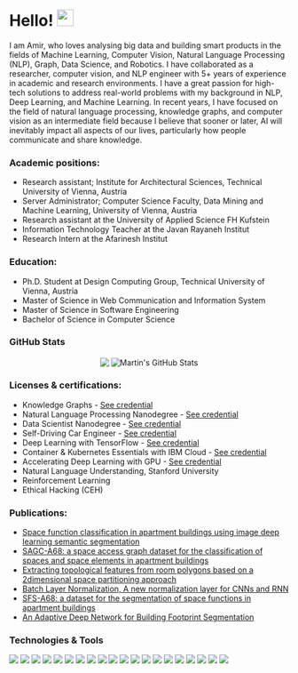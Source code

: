 # Hello! <img src="https://raw.githubusercontent.com/MartinHeinz/MartinHeinz/master/wave.gif" width="30px">

I am Amir, who loves analysing big data and building smart products in the fields of Machine Learning, Computer Vision, Natural Language Processing (NLP), Graph, Data Science, and Robotics.  I have collaborated as a researcher, computer vision, and NLP engineer with 5+ years of experience in academic and research environments. I have a great passion for high-tech solutions to address real-world problems with my background in NLP, Deep Learning, and Machine Learning. In recent years, I have focused on the field of natural language processing, knowledge graphs, and computer vision as an intermediate field because I believe that sooner or later, AI will inevitably impact all aspects of our lives, particularly how people communicate and share knowledge.



### Academic positions:
* Research assistant; Institute for Architectural Sciences, Technical University of Vienna, Austria
* Server Administrator; Computer Science Faculty, Data Mining and Machine Learning, University of Vienna, Austria
* Research assistant at the University of Applied Science FH Kufstein
* Information Technology Teacher at the Javan Rayaneh Institut 
* Research Intern at the Afarinesh Institut 

### Education:
* Ph.D. Student at Design Computing Group, Technical University of Vienna, Austria
* Master of Science in Web Communication and Information System
* Master of Science in Software Engineering
* Bachelor of Science in Computer Science

### GitHub Stats

<p align="center"   >

  <img align="center" src="https://github-readme-stats.vercel.app/api/top-langs/?username=A2Amir&hide=java,html,tex&title_color=ffffff&text_color=c9cacc&icon_color=2bbc8a&bg_color=1d1f21&langs_count=3" />

  <img align="center" src="https://github-readme-stats.vercel.app/api?username=A2Amir&show_icons=true&line_height=27&count_private=true&title_color=ffffff&text_color=c9cacc&icon_color=2bbc8a&bg_color=1d1f21" alt="Martin's GitHub Stats" />

</p>     

### Licenses & certifications:

* Knowledge Graphs -  [See credential](https://www.udemy.com/certificate/UC-277d5c92-1f8d-44cc-a18d-cb2975617a4e/)
* Natural Language Processing Nanodegree -  [See credential](https://confirm.udacity.com/YJJZXUKL)
* Data Scientist Nanodegree - [See credential](https://confirm.udacity.com/XUDDDHDL)
* Self-Driving Car Engineer - [See credential](https://graduation.udacity.com/confirm/DDS6DNSM) 
* Deep Learning with TensorFlow - [See credential](https://courses.cognitiveclass.ai/certificates/7c2f6215801f4296ae3762946b8ebb4c) 
* Container & Kubernetes Essentials with IBM Cloud - [See credential](https://courses.cognitiveclass.ai/certificates/c941e4a12d404b7a93f20b31d1fcaffc) 
* Accelerating Deep Learning with GPU - [See credential](https://courses.cognitiveclass.ai/certificates/9aff60d6eae949c29e43edbce2ad4c65) 
* Natural Language Understanding, Stanford University 
* Reinforcement Learning
* Ethical Hacking (CEH)


### Publications:
* [Space function classification in apartment buildings using image deep learning semantic segmentation](https://track.authorhub.elsevier.com/?uuid=e062c1f3-9847-41f2-b5c7-7aa2dbf4d50b)
* [SAGC-A68: a space access graph dataset for the classification of spaces and space elements in apartment buildings](http://dx.doi.org/10.48550/arXiv.2307.04515)
* [Extracting topological features from room polygons based on a 2dimensional space partitioning approach](https://www.ucl.ac.uk/bartlett/construction/sites/bartlett_construction/files/extracting_topological_features_from_room_polygons_based_on_a_2-dimensional_space_partitioning_approach.pdf)
* [Batch Layer Normalization, A new normalization layer for CNNs and RNN](https://doi.org/10.1145/3571560.3571566)
* [SFS-A68: a dataset for the segmentation of space functions in apartment buildings](https://doi.org/10.7146/aul.455.c222)
* [An Adaptive Deep Network for Building Footprint Segmentation](https://arxiv.org/abs/2103.00286)



### Technologies & Tools
![](https://img.shields.io/badge/<OS>-<Linux>-informational?style=flat&logo=<LOGO_NAME>&logoColor=white&color=2bbc8a)
![](https://img.shields.io/badge/<Code>-<Python>-informational?style=flat&logo=<LOGO_NAME>&logoColor=white&color=2bbc8a)
![](https://img.shields.io/badge/<Code>-<C++>-informational?style=flat&logo=<LOGO_NAME>&logoColor=white&color=2bbc8a)
![](https://img.shields.io/badge/<Code>-<JAVA>-informational?style=flat&logo=<LOGO_NAME>&logoColor=white&color=2bbc8a)
![](https://img.shields.io/badge/<Code>-<HTML>-informational?style=flat&logo=<LOGO_NAME>&logoColor=white&color=2bbc8a)
![](https://img.shields.io/badge/<Framework>-<Tensorflow>-informational?style=flat&logo=<LOGO_NAME>&logoColor=white&color=2bbc8a)
![](https://img.shields.io/badge/<Framework>-<Pytorch>-informational?style=flat&logo=<LOGO_NAME>&logoColor=white&color=2bbc8a)
![](https://img.shields.io/badge/<Tools>-<Docker>-informational?style=flat&logo=<LOGO_NAME>&logoColor=white&color=2bbc8a)
![](https://img.shields.io/badge/<Tools>-<Kubernetes>-informational?style=flat&logo=<LOGO_NAME>&logoColor=white&color=2bbc8a)
![](https://img.shields.io/badge/<Tools>-<GraphDB>-informational?style=flat&logo=<LOGO_NAME>&logoColor=white&color=2bbc8a)
![](https://img.shields.io/badge/<Tools>-<Git>-informational?style=flat&logo=<LOGO_NAME>&logoColor=white&color=2bbc8a)
![](https://img.shields.io/badge/<Tools>-<LaTex>-informational?style=flat&logo=<LOGO_NAME>&logoColor=white&color=2bbc8a)
![](https://img.shields.io/badge/<WorkloadManager>-<Slurm>-informational?style=flat&logo=<LOGO_NAME>&logoColor=white&color=2bbc8a)
![](https://img.shields.io/badge/<Library>-<OpenCV>-informational?style=flat&logo=<LOGO_NAME>&logoColor=white&color=2bbc8a)
![](https://img.shields.io/badge/<Library>-<HuggingFace>-informational?style=flat&logo=<LOGO_NAME>&logoColor=white&color=2bbc8a)
![](https://img.shields.io/badge/<Library>-<Matplotlib>-informational?style=flat&logo=<LOGO_NAME>&logoColor=white&color=2bbc8a)
![](https://img.shields.io/badge/<Library>-<scikit-learn>-informational?style=flat&logo=<LOGO_NAME>&logoColor=white&color=2bbc8a)
![](https://img.shields.io/badge/<Library>-<Pandas>-informational?style=flat&logo=<LOGO_NAME>&logoColor=white&color=2bbc8a)
![](https://img.shields.io/badge/<Library>-<SQLite>-informational?style=flat&logo=<LOGO_NAME>&logoColor=white&color=2bbc8a)
![](https://img.shields.io/badge/<Library>-<Numpy>-informational?style=flat&logo=<LOGO_NAME>&logoColor=white&color=2bbc8a)


